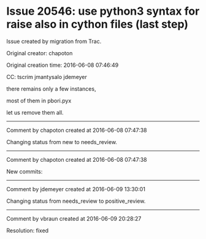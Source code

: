 # Issue 20546: use python3 syntax for raise also in cython files (last step)

Issue created by migration from Trac.

Original creator: chapoton

Original creation time: 2016-06-08 07:46:49

CC:  tscrim jmantysalo jdemeyer

there remains only a few instances,

most of them in pbori.pyx

let us remove them all.


---

Comment by chapoton created at 2016-06-08 07:47:38

Changing status from new to needs_review.


---

Comment by chapoton created at 2016-06-08 07:47:38

New commits:


---

Comment by jdemeyer created at 2016-06-09 13:30:01

Changing status from needs_review to positive_review.


---

Comment by vbraun created at 2016-06-09 20:28:27

Resolution: fixed
